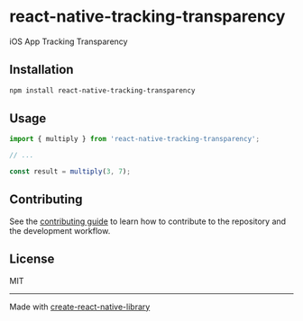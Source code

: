 # react-native-tracking-transparency

iOS App Tracking Transparency

## Installation


```sh
npm install react-native-tracking-transparency
```


## Usage


```js
import { multiply } from 'react-native-tracking-transparency';

// ...

const result = multiply(3, 7);
```


## Contributing

See the [contributing guide](CONTRIBUTING.md) to learn how to contribute to the repository and the development workflow.

## License

MIT

---

Made with [create-react-native-library](https://github.com/callstack/react-native-builder-bob)
